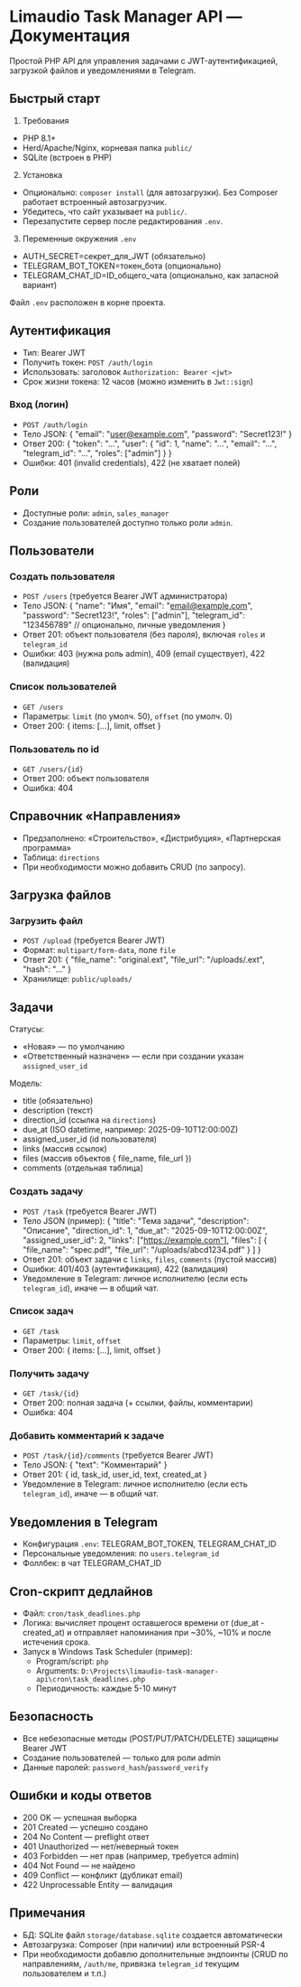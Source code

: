 # Limaudio Task Manager API — Документация

Простой PHP API для управления задачами c JWT-аутентификацией, загрузкой файлов и уведомлениями в Telegram.

## Быстрый старт

1) Требования
- PHP 8.1+
- Herd/Apache/Nginx, корневая папка `public/`
- SQLite (встроен в PHP)

2) Установка
- Опционально: `composer install` (для автозагрузки). Без Composer работает встроенный автозагрузчик.
- Убедитесь, что сайт указывает на `public/`.
- Перезапустите сервер после редактирования `.env`.

3) Переменные окружения `.env`
- AUTH_SECRET=секрет_для_JWT (обязательно)
- TELEGRAM_BOT_TOKEN=токен_бота (опционально)
- TELEGRAM_CHAT_ID=ID_общего_чата (опционально, как запасной вариант)

Файл `.env` расположен в корне проекта.

## Аутентификация
- Тип: Bearer JWT
- Получить токен: `POST /auth/login`
- Использовать: заголовок `Authorization: Bearer <jwt>`
- Срок жизни токена: 12 часов (можно изменить в `Jwt::sign`)

### Вход (логин)
- `POST /auth/login`
- Тело JSON: { "email": "user@example.com", "password": "Secret123!" }
- Ответ 200:
  {
    "token": "...",
    "user": { "id": 1, "name": "...", "email": "...", "telegram_id": "...", "roles": ["admin"] }
  }
- Ошибки: 401 (invalid credentials), 422 (не хватает полей)

## Роли
- Доступные роли: `admin`, `sales_manager`
- Создание пользователей доступно только роли `admin`.

## Пользователи

### Создать пользователя
- `POST /users` (требуется Bearer JWT администратора)
- Тело JSON:
  {
    "name": "Имя",
    "email": "email@example.com",
    "password": "Secret123!",
    "roles": ["admin"],
    "telegram_id": "123456789"   // опционально, личные уведомления
  }
- Ответ 201: объект пользователя (без пароля), включая `roles` и `telegram_id`
- Ошибки: 403 (нужна роль admin), 409 (email существует), 422 (валидация)

### Список пользователей
- `GET /users`
- Параметры: `limit` (по умолч. 50), `offset` (по умолч. 0)
- Ответ 200: { items: [...], limit, offset }

### Пользователь по id
- `GET /users/{id}`
- Ответ 200: объект пользователя
- Ошибка: 404

## Справочник «Направления»
- Предзаполнено: «Строительство», «Дистрибуция», «Партнерская программа»
- Таблица: `directions`
- При необходимости можно добавить CRUD (по запросу).

## Загрузка файлов

### Загрузить файл
- `POST /upload` (требуется Bearer JWT)
- Формат: `multipart/form-data`, поле `file`
- Ответ 201:
  { "file_name": "original.ext", "file_url": "/uploads/<hash>.ext", "hash": "..." }
- Хранилище: `public/uploads/`

## Задачи
Статусы:
- «Новая» — по умолчанию
- «Ответственный назначен» — если при создании указан `assigned_user_id`

Модель:
- title (обязательно)
- description (текст)
- direction_id (ссылка на `directions`)
- due_at (ISO datetime, например: 2025-09-10T12:00:00Z)
- assigned_user_id (id пользователя)
- links (массив ссылок)
- files (массив объектов { file_name, file_url })
- comments (отдельная таблица)

### Создать задачу
- `POST /task` (требуется Bearer JWT)
- Тело JSON (пример):
  {
    "title": "Тема задачи",
    "description": "Описание",
    "direction_id": 1,
    "due_at": "2025-09-10T12:00:00Z",
    "assigned_user_id": 2,
    "links": ["https://example.com"],
    "files": [ { "file_name": "spec.pdf", "file_url": "/uploads/abcd1234.pdf" } ]
  }
- Ответ 201: объект задачи с `links`, `files`, `comments` (пустой массив)
- Ошибки: 401/403 (аутентификация), 422 (валидация)
- Уведомление в Telegram: личное исполнителю (если есть `telegram_id`), иначе — в общий чат.

### Список задач
- `GET /task`
- Параметры: `limit`, `offset`
- Ответ 200: { items: [...], limit, offset }

### Получить задачу
- `GET /task/{id}`
- Ответ 200: полная задача (+ ссылки, файлы, комментарии)
- Ошибка: 404

### Добавить комментарий к задаче
- `POST /task/{id}/comments` (требуется Bearer JWT)
- Тело JSON: { "text": "Комментарий" }
- Ответ 201: { id, task_id, user_id, text, created_at }
- Уведомление в Telegram: личное исполнителю (если есть `telegram_id`), иначе — в общий чат.

## Уведомления в Telegram
- Конфигурация `.env`: TELEGRAM_BOT_TOKEN, TELEGRAM_CHAT_ID
- Персональные уведомления: по `users.telegram_id`
- Фоллбек: в чат TELEGRAM_CHAT_ID

## Cron-скрипт дедлайнов
- Файл: `cron/task_deadlines.php`
- Логика: вычисляет процент оставшегося времени от (due_at - created_at) и отправляет напоминания при ~30%, ~10% и после истечения срока.
- Запуск в Windows Task Scheduler (пример):
  - Program/script: `php`
  - Arguments: `D:\Projects\limaudio-task-manager-api\cron\task_deadlines.php`
  - Периодичность: каждые 5-10 минут

## Безопасность
- Все небезопасные методы (POST/PUT/PATCH/DELETE) защищены Bearer JWT
- Создание пользователей — только для роли admin
- Данные паролей: `password_hash`/`password_verify`

## Ошибки и коды ответов
- 200 OK — успешная выборка
- 201 Created — успешно создано
- 204 No Content — preflight ответ
- 401 Unauthorized — нет/неверный токен
- 403 Forbidden — нет прав (например, требуется admin)
- 404 Not Found — не найдено
- 409 Conflict — конфликт (дубликат email)
- 422 Unprocessable Entity — валидация

## Примечания
- БД: SQLite файл `storage/database.sqlite` создается автоматически
- Автозагрузка: Composer (при наличии) или встроенный PSR-4
- При необходимости добавлю дополнительные эндпоинты (CRUD по направлениям, `/auth/me`, привязка `telegram_id` текущим пользователем и т.п.)
